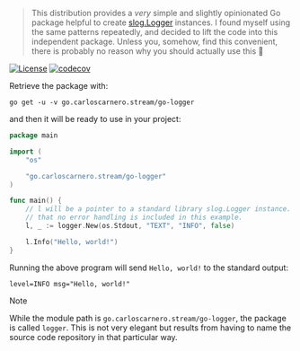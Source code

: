 > This distribution provides a *very* simple and slightly opinionated Go
> package helpful to create [slog.Logger][LOGGER] instances. I found myself
> using the same patterns repeatedly, and decided to lift the code into
> this independent package. Unless you, somehow, find this convenient,
> there is probably no reason why you should actually use this 🤷

[![License](https://img.shields.io/badge/License-MIT-blue.svg)](https://opensource.org/license/mit)
[![codecov](https://codecov.io/github/carloscarnero/go-logger/graph/badge.svg?token=Bg1xghG6HS)](https://codecov.io/github/carloscarnero/go-logger)

Retrieve the package with:

```console
go get -u -v go.carloscarnero.stream/go-logger
```

and then it will be ready to use in your project:

```go
package main

import (
    "os"

    "go.carloscarnero.stream/go-logger"
)

func main() {
    // l will be a pointer to a standard library slog.Logger instance. Note
    // that no error handling is included in this example.
    l, _ := logger.New(os.Stdout, "TEXT", "INFO", false)

    l.Info("Hello, world!")
}
```

Running the above program will send `Hello, world!` to the standard output:

```console
level=INFO msg="Hello, world!"
```

> [!NOTE]
> While the module path is `go.carloscarnero.stream/go-logger`, the package
> is called `logger`. This is not very elegant but results from having to
> name the source code repository in that particular way.

[LOGGER]: https://pkg.go.dev/log/slog#Logger
